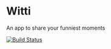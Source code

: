 # Witti

An app to share your funniest moments

[![Build Status](https://travis-ci.org/chimailo/testdriven-app.svg?branch=main)](https://travis-ci.org/chima/witti)
